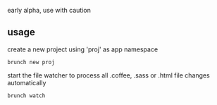 early alpha, use with caution

## usage

create a new project using 'proj' as app namespace

    brunch new proj

start the file watcher to process all .coffee, .sass or .html file changes automatically

    brunch watch
